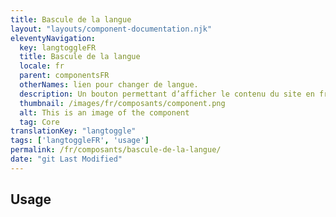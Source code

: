 ```yaml
---
title: Bascule de la langue
layout: "layouts/component-documentation.njk"
eleventyNavigation:
  key: langtoggleFR
  title: Bascule de la langue
  locale: fr
  parent: componentsFR
  otherNames: lien pour changer de langue.
  description: Un bouton permettant d’afficher le contenu du site en français ou en anglais.
  thumbnail: /images/fr/composants/component.png
  alt: This is an image of the component
  tag: Core
translationKey: "langtoggle"
tags: ['langtoggleFR', 'usage']
permalink: /fr/composants/bascule-de-la-langue/
date: "git Last Modified"
---
```


## Usage